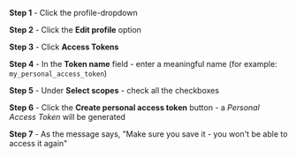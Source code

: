**Step 1** - Click the profile-dropdown

**Step 2** - Click the **Edit profile** option

**Step 3** - Click **Access Tokens**

**Step 4** - In the **Token name** field - enter a meaningful name (for example: ``my_personal_access_token``)

**Step 5** - Under **Select scopes** - check all the checkboxes

**Step 6** - Click the **Create personal access token** button - a *Personal Access Token* will be generated

**Step 7** - As the message says, "Make sure you save it - you won't be able to access it again"
